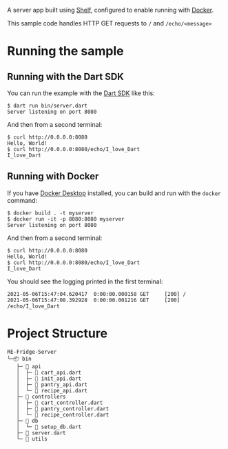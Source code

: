 A server app built using [Shelf](https://pub.dev/packages/shelf),
configured to enable running with [Docker](https://www.docker.com/).

This sample code handles HTTP GET requests to `/` and `/echo/<message>`

# Running the sample

## Running with the Dart SDK

You can run the example with the [Dart SDK](https://dart.dev/get-dart)
like this:

```
$ dart run bin/server.dart
Server listening on port 8080
```

And then from a second terminal:
```
$ curl http://0.0.0.0:8080
Hello, World!
$ curl http://0.0.0.0:8080/echo/I_love_Dart
I_love_Dart
```

## Running with Docker

If you have [Docker Desktop](https://www.docker.com/get-started) installed, you
can build and run with the `docker` command:

```
$ docker build . -t myserver
$ docker run -it -p 8080:8080 myserver
Server listening on port 8080
```

And then from a second terminal:
```
$ curl http://0.0.0.0:8080
Hello, World!
$ curl http://0.0.0.0:8080/echo/I_love_Dart
I_love_Dart
```

You should see the logging printed in the first terminal:
```
2021-05-06T15:47:04.620417  0:00:00.000158 GET     [200] /
2021-05-06T15:47:08.392928  0:00:00.001216 GET     [200] /echo/I_love_Dart
```


# Project Structure
```
RE-Fridge-Server
└─📦 bin
   ├─ 📂 api
   │  ├─ 📄 cart_api.dart
   │  ├─ 📄 init_api.dart
   │  ├─ 📄 pantry_api.dart
   │  └─ 📄 recipe_api.dart
   ├─ 📂 controllers
   │  ├─ 📄 cart_controller.dart
   │  ├─ 📄 pantry_controller.dart
   │  └─ 📄 recipe_controller.dart
   ├─ 📂 db
   │  └─ 📄 setup_db.dart
   ├─ 📄 server.dart
   └─ 📂 utils
```